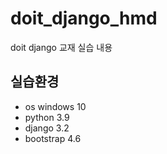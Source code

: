 # doit_django_hmd
doit django 교재 실습 내용

## 실습환경
- os windows 10
- python 3.9
- django 3.2
- bootstrap 4.6
